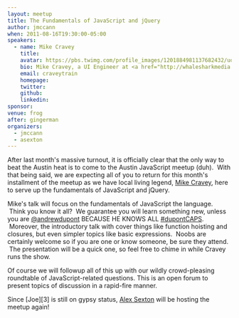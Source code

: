 ```yaml
---
layout: meetup
title: The Fundamentals of JavaScript and jQuery
author: jmccann
when: 2011-08-16T19:30:00-05:00
speakers:
  - name: Mike Cravey
    title:
    avatar: https://pbs.twimg.com/profile_images/1201884981137682432/uoqrQ5zx_400x400.jpg
    bio: Mike Cravey, a UI Engineer at <a href="http://whalesharkmedia.com">WhaleShark Media</a>, has loads of web development experience on the back and the front end.  Sadly, his biggest claim to fame is that he hired Joe McCann a few years back.  What you may not also know is that he has led some internal talks on the basics and fundamentals of JavaScript and his preferred library, jQuery.
    email: craveytrain
    homepage:
    twitter:
    github:
    linkedin:
sponsor:
venue: frog
after: gingerman
organizers:
  - jmccann
  - asexton
---
```


After last month's massive turnout, it is officially clear that the only way to beat the Austin heat is to come to the Austin JavaScript meetup (duh).  With that being said, we are expecting all of you to return for this month's installment of the meetup as we have local living legend, [Mike Cravey][1], here to serve up the fundamentals of JavaScript and jQuery.

Mike's talk will focus on the fundamentals of JavaScript the language.  Think you know it all?  We guarantee you will learn something new, unless you are [@andrewdupont][4] BECAUSE HE KNOWS ALL [#dupontCAPS][5].  Moreover, the introductory talk with cover things like function hoisting and closures, but even simpler topics like basic expressions.  Noobs are certainly welcome so if you are one or know someone, be sure they attend.  The presentation will be a quick one, so feel free to chime in while Cravey runs the show.

Of course we will followup all of this up with our wildly crowd-pleasing roundtable of JavaScript-related questions. This is an open forum to present topics of discussion in a rapid-fire manner.

Since [Joe][3] is still on gypsy status, [Alex Sexton][6] will be hosting the meetup again!

 [1]: http://twitter.com/craveytrain
 [4]: http://twitter.com/andrewdupont
 [5]: http://search.twitter.com/?q=#dupontCaps
 [6]: http://twitter.com/slexaxton
